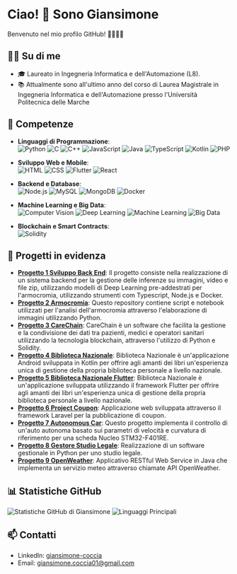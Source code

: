# Ciao! 👋 Sono Giansimone

Benvenuto nel mio profilo GitHub! 👨‍💻👩‍💻

## 👨‍💻 Su di me
- 🎓 Laureato in Ingegneria Informatica e dell'Automazione (L8).
- 📚 Attualmente sono all'ultimo anno del corso di Laurea Magistrale in Ingegneria Informatica e dell'Automazione presso l'Università Politecnica delle Marche

## 🚀 Competenze

- **Linguaggi di Programmazione**:  
  ![Python](https://img.shields.io/badge/Python-3776AB?style=for-the-badge&logo=python&logoColor=white)
  ![C](https://img.shields.io/badge/C-A8B9CC?style=for-the-badge&logo=c&logoColor=white)
  ![C++](https://img.shields.io/badge/C++-00599C?style=for-the-badge&logo=cplusplus&logoColor=white)
  ![JavaScript](https://img.shields.io/badge/JavaScript-F7DF1E?style=for-the-badge&logo=javascript&logoColor=black)
  ![Java](https://img.shields.io/badge/Java-007396?style=for-the-badge&logo=java&logoColor=white)
  ![TypeScript](https://img.shields.io/badge/TypeScript-3178C6?style=for-the-badge&logo=typescript&logoColor=white)
  ![Kotlin](https://img.shields.io/badge/Kotlin-0095D5?style=for-the-badge&logo=kotlin&logoColor=white)
  ![PHP](https://img.shields.io/badge/PHP-777BB4?style=for-the-badge&logo=php&logoColor=white)

- **Sviluppo Web e Mobile**:  
  ![HTML](https://img.shields.io/badge/HTML5-E34F26?style=for-the-badge&logo=html5&logoColor=white)
  ![CSS](https://img.shields.io/badge/CSS3-1572B6?style=for-the-badge&logo=css3&logoColor=white)
  ![Flutter](https://img.shields.io/badge/Flutter-02569B?style=for-the-badge&logo=flutter&logoColor=white)
  ![React](https://img.shields.io/badge/React-20232A?style=for-the-badge&logo=react&logoColor=61DAFB)

- **Backend e Database**:  
  ![Node.js](https://img.shields.io/badge/Node.js-43853D?style=for-the-badge&logo=node.js&logoColor=white)
  ![MySQL](https://img.shields.io/badge/MySQL-4479A1?style=for-the-badge&logo=mysql&logoColor=white)
  ![MongoDB](https://img.shields.io/badge/MongoDB-4EA94B?style=for-the-badge&logo=mongodb&logoColor=white)
  ![Docker](https://img.shields.io/badge/Docker-2496ED?style=for-the-badge&logo=docker&logoColor=white)

- **Machine Learning e Big Data**:  
  ![Computer Vision](https://img.shields.io/badge/Computer%20Vision-FF6F00?style=for-the-badge&logo=opencv&logoColor=white)
  ![Deep Learning](https://img.shields.io/badge/Deep%20Learning-FF6F00?style=for-the-badge&logo=tensorflow&logoColor=white)
  ![Machine Learning](https://img.shields.io/badge/Machine%20Learning-007ACC?style=for-the-badge&logo=machine-learning&logoColor=white)
  ![Big Data](https://img.shields.io/badge/Big%20Data-FF8C00?style=for-the-badge&logo=apache-hadoop&logoColor=white)

- **Blockchain e Smart Contracts**:  
  ![Solidity](https://img.shields.io/badge/Solidity-363636?style=for-the-badge&logo=solidity&logoColor=white)


## 🌟 Progetti in evidenza
- [**Progetto 1 Sviluppo Back End**](https://github.com/Giansimone-Coccia/Progetto-PA.git): Il progetto consiste nella realizzazione di un sistema backend per la gestione delle inferenze su immagini, video e file zip, utilizzando modelli di Deep Learning pre-addestrati per l'armocromia, utilizzando strumenti com Typescript, Node.js e Docker.
- [**Progetto 2 Armocromia**](https://github.com/Giansimone-Coccia/CV-DL-Armocromia.git): Questo repository contiene script e notebook utilizzati per l'analisi dell'armocromia attraverso l'elaborazione di immagini utilizzando Python.
- [**Progetto 3 CareChain**](https://github.com/Giansimone-Coccia/SoftwareSecurity-Blockchain.git): CareChain è un software che facilita la gestione e la condivisione dei dati tra pazienti, medici e operatori sanitari utilizzando la tecnologia blockchain, attraverso l'utilizzo di Python e Solidity.
- [**Progetto 4 Biblioteca Nazionale**](https://github.com/Giansimone-Coccia/Biblioteca_Nazionale.git): Biblioteca Nazionale è un'applicazione Android sviluppata in Kotlin per offrire agli amanti dei libri un'esperienza unica di gestione della propria biblioteca personale a livello nazionale.
- [**Progetto 5 Biblioteca Nazionale Flutter**](https://github.com/Giansimone-Coccia/Biblioteca_Nazionale_Flutter.git): Biblioteca Nazionale è un'applicazione sviluppata utilizzando il framework Flutter per offrire agli amanti dei libri un'esperienza unica di gestione della propria biblioteca personale a livello nazionale.
- [**Progetto 6 Project Coupon**](https://github.com/Giansimone-Coccia/Project_Coupon.git): Applicazione web sviluppata attraverso il framework Laravel per la pubblicazione di coupon.
- [**Progetto 7 Autonomous Car**](https://github.com/Giansimone-Coccia/Autonomous-Car.git): Questo progetto implementa il controllo di un'auto autonoma basato sui parametri di velocità e curvatura di riferimento per una scheda Nucleo STM32-F401RE.
- [**Progetto 8 Gestore Studio Legale**](https://github.com/Giansimone-Coccia/GestoreStudioLegale.git): Realizzazione di un software gestionale in Python per uno studio legale.
- [**Progetto 9 OpenWeather**](https://github.com/Giansimone-Coccia/Progetto-OOP.git): Applicativo RESTful Web Service in Java che implementa un servizio meteo attraverso chiamate API OpenWeather.

## 📊 Statistiche GitHub
![Statistiche GitHub di Giansimone](https://github-readme-stats.vercel.app/api?username=Giansimone-Coccia&show_icons=true&theme=radical)
![Linguaggi Principali](https://github-readme-stats.vercel.app/api/top-langs/?username=Giansimone-Coccia&layout=compact&theme=radical)

## 📫 Contatti
- LinkedIn: [giansimone-coccia](https://www.linkedin.com/in/giansimone-coccia-9a4342247?utm_source=share&utm_campaign=share_via&utm_content=profile&utm_medium=android_app)
- Email: [giansimone.coccia01@gmail.com](mailto:giansimone.coccia01@gmail.com)
